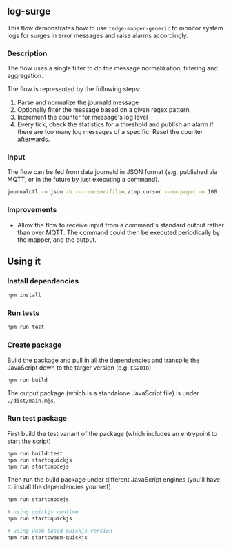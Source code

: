 ## log-surge

This flow demonstrates how to use `tedge-mapper-generic` to monitor system logs for surges in error messages and raise alarms accordingly.

### Description

The flow uses a single filter to do the message normalization, filtering and aggregation.

The flow is represented by the following steps:

1. Parse and normalize the journald message
1. Optionally filter the message based on a given regex pattern
1. Increment the counter for message's log level
1. Every tick, check the statistics for a threshold and publish an alarm if there are too many log messages of a specific. Reset the counter afterwards.

### Input

The flow can be fed from data journald in JSON format (e.g. published via MQTT, or in the future by just executing a command).

```sh
journalctl -o json -b ----cursor-file=./tmp.cursor --no-pager -n 100
```

### Improvements

- Allow the flow to receive input from a command's standard output rather than over MQTT. The command could then be executed periodically by the mapper, and the output.

## Using it

### Install dependencies

```sh
npm install
```

### Run tests

```sh
npm run test
```

### Create package

Build the package and pull in all the dependencies and transpile the JavaScript down to the targer version (e.g. `ES2018`)

```sh
npm run build
```

The output package (which is a standalone JavaScript file) is under `./dist/main.mjs`.

### Run test package

First build the test variant of the package (which includes an entrypoint to start the script)

```sh
npm run build:test
npm run start:quickjs
npm run start:nodejs
```

Then run the build package under different JavaScript engines (you'll have to install the dependencies yourself).

```sh
npm run start:nodejs

# using quickjs runtime
npm run start:quickjs

# using wasm based quickjs version
npm run start:wasm-quickjs
```
